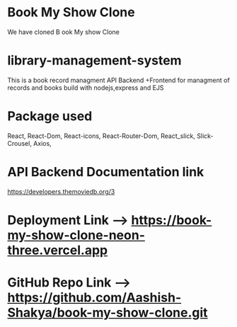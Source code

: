 # Book My Show Clone
We have cloned B ook My show Clone 


# library-management-system
This is a book record managment API Backend +Frontend for managment of records and books build with nodejs,express and EJS


# Package used
React, React-Dom, React-icons, React-Router-Dom, React_slick, Slick-Crousel, Axios, 


# API Backend Documentation link
https://developers.themoviedb.org/3

# Deployment Link --> https://book-my-show-clone-neon-three.vercel.app

# GitHub Repo Link --> https://github.com/Aashish-Shakya/book-my-show-clone.git
 